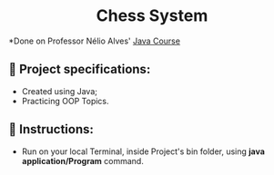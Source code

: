 <h1 align="center"> Chess System </h1>
*Done on Professor Nélio Alves' <a href ="https://www.udemy.com/course/java-curso-completo/"> Java Course </a>



## :memo: Project specifications: 
- Created using Java;
- Practicing OOP Topics.


## :memo: Instructions: 
- Run on your local Terminal, inside Project's bin folder, using <b>java application/Program</b> command.
